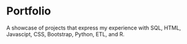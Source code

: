 # Portfolio
A showcase of projects that express my experience with SQL, HTML, Javascipt, CSS, Bootstrap, Python, ETL, and R.

